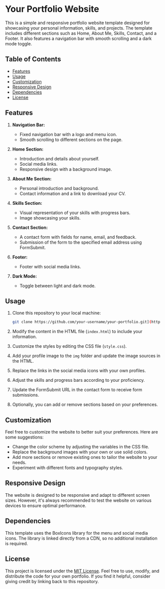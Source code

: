 # Your Portfolio Website

This is a simple and responsive portfolio website template designed for showcasing your personal information, skills, and projects. The template includes different sections such as Home, About Me, Skills, Contact, and a Footer. It also features a navigation bar with smooth scrolling and a dark mode toggle.

## Table of Contents

- [Features](#features)
- [Usage](#usage)
- [Customization](#customization)
- [Responsive Design](#responsive-design)
- [Dependencies](#dependencies)
- [License](#license)

## Features

1. **Navigation Bar:**
   - Fixed navigation bar with a logo and menu icon.
   - Smooth scrolling to different sections on the page.

2. **Home Section:**
   - Introduction and details about yourself.
   - Social media links.
   - Responsive design with a background image.

3. **About Me Section:**
   - Personal introduction and background.
   - Contact information and a link to download your CV.

4. **Skills Section:**
   - Visual representation of your skills with progress bars.
   - Image showcasing your skills.

5. **Contact Section:**
   - A contact form with fields for name, email, and feedback.
   - Submission of the form to the specified email address using FormSubmit.

6. **Footer:**
   - Footer with social media links.

7. **Dark Mode:**
   - Toggle between light and dark mode.

## Usage

1. Clone this repository to your local machine:

   ```bash
   git clone https://github.com/your-username/your-portfolio.git](https://github.com/kaleemullahahsan/Portfolio-website-template.git
   ```

2. Modify the content in the HTML file (`index.html`) to include your information.

3. Customize the styles by editing the CSS file (`style.css`).

4. Add your profile image to the `img` folder and update the image sources in the HTML.

5. Replace the links in the social media icons with your own profiles.

6. Adjust the skills and progress bars according to your proficiency.

7. Update the FormSubmit URL in the contact form to receive form submissions.

8. Optionally, you can add or remove sections based on your preferences.

## Customization

Feel free to customize the website to better suit your preferences. Here are some suggestions:

- Change the color scheme by adjusting the variables in the CSS file.
- Replace the background images with your own or use solid colors.
- Add more sections or remove existing ones to tailor the website to your needs.
- Experiment with different fonts and typography styles.

## Responsive Design

The website is designed to be responsive and adapt to different screen sizes. However, it's always recommended to test the website on various devices to ensure optimal performance.

## Dependencies

This template uses the BoxIcons library for the menu and social media icons. The library is linked directly from a CDN, so no additional installation is required.

## License

This project is licensed under the [MIT License](LICENSE). Feel free to use, modify, and distribute the code for your own portfolio. If you find it helpful, consider giving credit by linking back to this repository.
